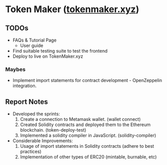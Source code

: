 # Token Maker ([tokenmaker.xyz](https://tokenmaker.xyz))

## TODOs

- FAQs & Tutorial Page
  - User guide
- Find suitable testing suite to test the frontend
- Deploy to live on TokenMaker.xyz

### Maybes

- Implement import statements for contract development - OpenZeppelin integration.

## Report Notes

- Developed the sprints:
  1. Create a connection to Metamask wallet. (wallet connect)
  2. Created Solidity contracts and deployed them to the Ethereum blockchain. (token-deploy-test)
  3. Implemented a solidity compiler in JavaScript. (solidity-compiler)
- Considerable Improvements:
  1. Usage of import statements in Solidity contracts (adhere to best practices)
  2. Implementation of other types of ERC20 (mintable, burnable, etc)